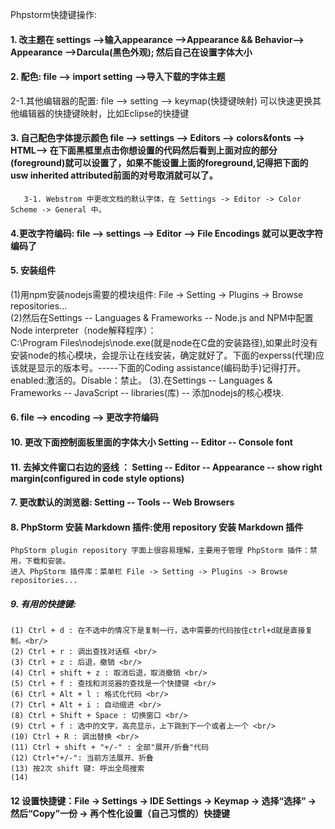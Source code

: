 Phpstorm快捷键操作:

  #### 1. 改主题在 settings -->输入appearance -->Appearance && Behavior--> Appearance -->Darcula(黑色外观); 然后自己在设置字体大小

  #### 2. 配色:  file --> import setting -->导入下载的字体主题
   2-1.其他编辑器的配置: file --> setting --> keymap(快捷键映射) 可以快速更换其他编辑器的快捷键映射，比如Eclipse的快捷键

  #### 3. 自己配色字体提示颜色 file --> settings --> Editors --> colors&fonts --> HTML--> 在下面黑框里点击你想设置的代码然后看到上面对应的部分(foreground)就可以设置了，如果不能设置上面的foreground,记得把下面的usw inherited attributed前面的对号取消就可以了。
       3-1. Webstrom 中更改文档的默认字体，在 Settings -> Editor -> Color Scheme -> General 中。 
  #### 4.更改字符编码: file --> settings --> Editor --> File Encodings 就可以更改字符编码了

  #### 5. 安装组件
  (1)用npm安装nodejs需要的模块组件: File -> Setting -> Plugins -> Browse repositories...  <br/>
  (2)然后在Settings -- Languages & Frameworks -- Node.js and NPM中配置Node interpreter（node解释程序）：<br/>
    C:\Program Files\nodejs\node.exe(就是node在C盘的安装路径),如果此时没有安装node的核心模块，会提示让在线安装，确定就好了。下面的experss(代理)应该就是显示的版本号。-----下面的Coding assistance(编码助手)记得打开。 enabled:激活的。Disable：禁止。
  (3).在Settings -- Languages & Frameworks -- JavaScript -- libraries(库) -- 添加nodejs的核心模块. <br/>

  #### 6. file --> encoding --> 更改字符编码

  #### 10. 更改下面控制面板里面的字体大小 Setting -- Editor -- Console font
  
  #### 11. 去掉文件窗口右边的竖线 ： Setting -- Editor -- Appearance -- show right margin(configured in code style options)

  #### 7. 更改默认的浏览器: Setting -- Tools -- Web Browsers
  
  #### 8. PhpStorm 安装 Markdown 插件:使用 repository 安装 Markdown 插件 <br/>
    PhpStorm plugin repository 字面上很容易理解，主要用于管理 PhpStorm 插件：禁用，下载和安装。
    进入 PhpStorm 插件库：菜单栏 File -> Setting -> Plugins -> Browse repositories...
    
  ##### 9. 有用的快捷键:
    (1) Ctrl + d : 在不选中的情况下是复制一行，选中需要的代码按住ctrl+d就是直接复制。<br/>
    (2) Ctrl + r : 调出查找对话框 <br/>
    (3) Ctrl + z : 后退，撤销 <br/>
    (4) Ctrl + shift + z : 取消后退，取消撤销 <br/>
    (5) Ctrl + f : 查找和浏览器的查找是一个快捷键 <br/>
    (6) Ctrl + Alt + l : 格式化代码 <br/>
    (7) Ctrl + Alt + i : 自动缩进 <br/>
    (8) Ctrl + Shift + Space : 切换窗口 <br/>
    (9) Ctrl + f : 选中的文字，高亮显示，上下跳到下一个或者上一个 <br/>
    (10) Ctrl + R : 调出替换 <br/>
    (11) Ctrl + shift + "+/-" : 全部"展开/折叠"代码
    (12) Ctrl+"+/-": 当前方法展开、折叠
    (13) 按2次 shift 键: 呼出全局搜索
    (14)
    
  #### 12 设置快捷键：File -> Settings -> IDE Settings -> Keymap -> 选择“选择” -> 然后“Copy”一份 -> 再个性化设置（自己习惯的）快捷键
